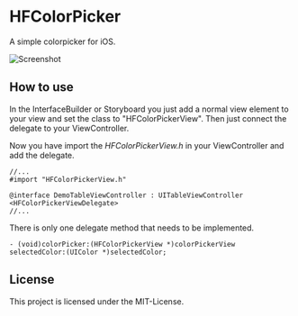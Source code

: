 HFColorPicker
=============

A simple colorpicker for iOS.

![Screenshot](https://raw.github.com/hfrahmann/HFColorPicker/master/screenshot.png)


How to use
----------

In the InterfaceBuilder or Storyboard you just add a normal view element to your view and set the class to "HFColorPickerView".
Then just connect the delegate to your ViewController.

Now you have import the *HFColorPickerView.h* in your ViewController and add the delegate.

```
//...
#import "HFColorPickerView.h"

@interface DemoTableViewController : UITableViewController <HFColorPickerViewDelegate>
//...
```

There is only one delegate method that needs to be implemented.

```
- (void)colorPicker:(HFColorPickerView *)colorPickerView selectedColor:(UIColor *)selectedColor;
```


License
-------

This project is licensed under the MIT-License.